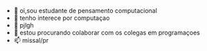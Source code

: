 - 👋 oi,sou estudante de pensamento computacional
- 👀 tenho interece por computaçao
- 🌱 pjlgh
- 💞️ estou procurando colaborar com os colegas em programaçoes 
- 📫 missal/pr

<!---
pjlgh/pjlgh is a ✨ special ✨ repository because its `README.md` (this file) appears on your GitHub profile.
You can click the Preview link to take a look at your changes.
--->
